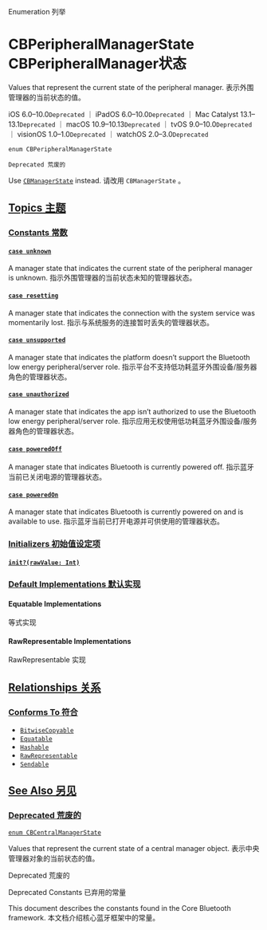 Enumeration 列举

# CBPeripheralManagerState CBPeripheralManager状态

Values that represent the current state of the peripheral manager.
表示外围管理器的当前状态的值。

iOS 6.0–10.0`Deprecated` ｜ iPadOS 6.0–10.0`Deprecated` ｜ Mac Catalyst 13.1–13.1`Deprecated` ｜ macOS 10.9–10.13`Deprecated` ｜ tvOS 9.0–10.0`Deprecated` ｜ visionOS 1.0–1.0`Deprecated` ｜ watchOS 2.0–3.0`Deprecated`

```
enum CBPeripheralManagerState
```

`Deprecated 荒废的`

Use [`CBManagerState`](https://developer.apple.com/documentation/corebluetooth/cbmanagerstate) instead. 请改用 `CBManagerState` 。



## [Topics 主题](https://developer.apple.com/documentation/corebluetooth/cbperipheralmanagerstate#topics)

### [Constants 常数](https://developer.apple.com/documentation/corebluetooth/cbperipheralmanagerstate#Constants)

#### [`case unknown`](https://developer.apple.com/documentation/corebluetooth/cbperipheralmanagerstate/unknown)

A manager state that indicates the current state of the peripheral manager is unknown.
指示外围管理器的当前状态未知的管理器状态。



#### [`case resetting`](https://developer.apple.com/documentation/corebluetooth/cbperipheralmanagerstate/resetting)

A manager state that indicates the connection with the system service was momentarily lost.
指示与系统服务的连接暂时丢失的管理器状态。



#### [`case unsupported`](https://developer.apple.com/documentation/corebluetooth/cbperipheralmanagerstate/unsupported)

A manager state that indicates the platform doesn’t support the Bluetooth low energy peripheral/server role.
指示平台不支持低功耗蓝牙外围设备/服务器角色的管理器状态。



#### [`case unauthorized`](https://developer.apple.com/documentation/corebluetooth/cbperipheralmanagerstate/unauthorized)

A manager state that indicates the app isn’t authorized to use the Bluetooth low energy peripheral/server role.
指示应用无权使用低功耗蓝牙外围设备/服务器角色的管理器状态。



#### [`case poweredOff`](https://developer.apple.com/documentation/corebluetooth/cbperipheralmanagerstate/poweredoff)

A manager state that indicates Bluetooth is currently powered off.
指示蓝牙当前已关闭电源的管理器状态。



#### [`case poweredOn`](https://developer.apple.com/documentation/corebluetooth/cbperipheralmanagerstate/poweredon)

A manager state that indicates Bluetooth is currently powered on and is available to use.
指示蓝牙当前已打开电源并可供使用的管理器状态。



### [Initializers 初始值设定项](https://developer.apple.com/documentation/corebluetooth/cbperipheralmanagerstate#Initializers)

#### [`init?(rawValue: Int)`](https://developer.apple.com/documentation/corebluetooth/cbperipheralmanagerstate/init(rawvalue:))



### [Default Implementations 默认实现](https://developer.apple.com/documentation/corebluetooth/cbperipheralmanagerstate#Default-Implementations)

#### Equatable Implementations

等式实现



#### RawRepresentable Implementations

RawRepresentable 实现



## [Relationships 关系](https://developer.apple.com/documentation/corebluetooth/cbperipheralmanagerstate#relationships)

### [Conforms To 符合](https://developer.apple.com/documentation/corebluetooth/cbperipheralmanagerstate#conforms-to)

- [`BitwiseCopyable`](https://developer.apple.com/documentation/Swift/BitwiseCopyable)
- [`Equatable`](https://developer.apple.com/documentation/Swift/Equatable)
- [`Hashable`](https://developer.apple.com/documentation/Swift/Hashable)
- [`RawRepresentable`](https://developer.apple.com/documentation/Swift/RawRepresentable)
- [`Sendable`](https://developer.apple.com/documentation/Swift/Sendable)



## [See Also 另见](https://developer.apple.com/documentation/corebluetooth/cbperipheralmanagerstate#see-also)

### [Deprecated 荒废的](https://developer.apple.com/documentation/corebluetooth/cbperipheralmanagerstate#Deprecated)

[`enum CBCentralManagerState`](https://developer.apple.com/documentation/corebluetooth/cbcentralmanagerstate)

Values that represent the current state of a central manager object.
表示中央管理器对象的当前状态的值。

Deprecated 荒废的



Deprecated Constants 已弃用的常量

This document describes the constants found in the Core Bluetooth framework.
本文档介绍核心蓝牙框架中的常量。